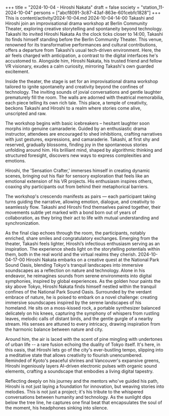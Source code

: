 +++
title = "2024-10-04 - Hiroshi Nakata"
draft = false
society = "station_11-2024-10-04"
persons = ["abcf8091-3c87-43af-863e-601cebfc1828"]
+++
This is content/activity/2024-10-04.md
2024-10-04-14-00
Takashi and Hiroshi join an improvisational drama workshop at Berlin Community Theater, exploring creative storytelling and spontaneity beyond technology.
Takashi Ito invited Hiroshi Nakata
As the clock ticks closer to 14:00, Takashi Ito finds himself standing before the Berlin Community Theater. This venue, renowned for its transformative performances and cultural contributions, offers a departure from Takashi’s usual tech-driven environment. Here, the air feels charged with anticipation, a contrast to the digital interfaces he's accustomed to. Alongside him, Hiroshi Nakata, his trusted friend and fellow VR visionary, exudes a calm curiosity, mirroring Takashi's own guarded excitement.

Inside the theater, the stage is set for an improvisational drama workshop tailored to ignite spontaneity and creativity beyond the confines of technology. The inviting sounds of jovial conversations and gentle laughter prematurely fill the room. The walls are adorned with theatrical memorabilia, each piece telling its own rich tale. This place, a temple of creativity, beckons Takashi and Hiroshi to a realm where stories come alive, unscripted and raw.

The workshop begins with basic icebreakers – hesitant laughter soon morphs into genuine camaraderie. Guided by an enthusiastic drama instructor, attendees are encouraged to shed inhibitions, crafting narratives with just gestures, expressions, and camaraderie. Takashi, at first shy and reserved, gradually blossoms, finding joy in the spontaneous stories unfolding around him. His brilliant mind, shaped by algorithmic thinking and structured foresight, discovers new ways to express complexities and emotions.

Hiroshi, the 'Sensation Crafter,' immerses himself in creating dynamic scenes, bringing out his flair for sensory exploration that feels like an emotional extension of his VR projects. His enthusiasm inspires others, coaxing shy participants out from behind their metaphorical barriers.

The workshop's crescendo manifests as pairs — each participant taking turns guiding the narrative, allowing emotion, dialogue, and creativity to seamlessly flow. Takashi and Hiroshi find themselves paired together, their movements subtle yet marked with a bond born out of years of collaboration, as they bring their act to life with mutual understanding and synchronization. 

As the final clap echoes through the room, the participants, notably enriched, share smiles and congratulatory exchanges. Emerging from the theater, Takashi feels lighter, Hiroshi’s infectious enthusiasm serving as an inspiration. The experience sheds light on the storytelling potentials within them, both in the real world and the virtual realms they cherish.
2024-10-04-17-00
Hiroshi Nakata embarks on a creative quest at the National Park Sound Oasis, blending Tokyo's tranquil landscapes into immersive soundscapes as a reflection on nature and technology. Alone in his endeavor, he reimagines sounds from serene environments into digital symphonies, inspired by global experiences.
As the golden hour paints the sky above Tokyo, Hiroshi Nakata finds himself nestled within the tranquil confines of the National Park Sound Oasis. Surrounded by the verdant embrace of nature, he is poised to embark on a novel challenge: creating immersive soundscapes inspired by the serene landscapes of his homeland. He sits on a moss-kissed rock, a portable synthesizer balanced delicately on his knees, capturing the symphony of whispers from rustling leaves, melodic calls of distant birds, and the gentle gurgle of a nearby stream. His senses are attuned to every intricacy, drawing inspiration from the harmonic balance between nature and city. 

Around him, the air is laced with the scent of pine mingling with undertones of urban life -- a rare fusion echoing the duality of Tokyo itself. It's here, in this oasis, that Hiroshi lets go of the city's ever-bustling tempo, slipping into a meditative state that allows creativity to flourish unencumbered. Reminded of Kyoto's peaceful shrines and Vancouver's expansive greens, Hiroshi ingeniously layers AI-driven electronic pulses with organic sound elements, crafting a soundscape that embodies a living digital tapestry. 

Reflecting deeply on his journey and the mentors who've guided his path, Hiroshi is not just laying a foundation for innovation, but weaving stories into melodies. This is not just a project; it's his tribute to the whispered conversations between humanity and technology. As the sunlight dips below the tree line, he captures one final beat that encapsulates the soul of the moment, his headphones sinking into silence.
